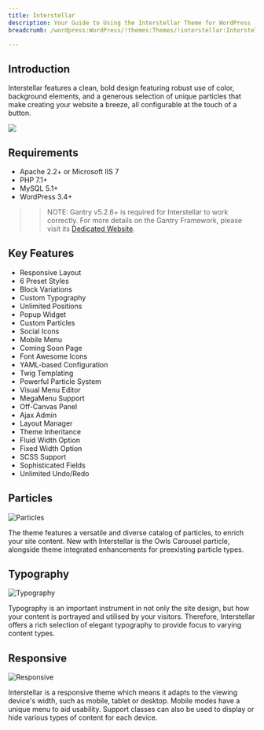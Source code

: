 ```yaml
---
title: Interstellar
description: Your Guide to Using the Interstellar Theme for WordPress
breadcrumb: /wordpress:WordPress/!themes:Themes/!interstellar:Interstellar

---
```


Introduction
-----

Interstellar features a clean, bold design featuring robust use of color, background elements, and a generous selection of unique particles that make creating your website a breeze, all configurable at the touch of a button.

![](assets/interstellar.jpeg)

Requirements
-----

* Apache 2.2+ or Microsoft IIS 7
* PHP 7.1+ 
* MySQL 5.1+
* WordPress 3.4+

>> NOTE: Gantry v5.2.6+ is required for Interstellar to work correctly. For more details on the Gantry Framework, please visit its [Dedicated Website](http://gantry.org).

Key Features
-----

* Responsive Layout
* 6 Preset Styles
* Block Variations
* Custom Typography
* Unlimited Positions
* Popup Widget
* Custom Particles
* Social Icons
* Mobile Menu
* Coming Soon Page
* Font Awesome Icons 
* YAML-based Configuration
* Twig Templating
* Powerful Particle System
* Visual Menu Editor
* MegaMenu Support
* Off-Canvas Panel
* Ajax Admin
* Layout Manager
* Theme Inheritance
* Fluid Width Option
* Fixed Width Option
* SCSS Support
* Sophisticated Fields
* Unlimited Undo/Redo

## Particles

![Particles](ft-2.jpg)

The theme features a versatile and diverse catalog of particles, to enrich your site content. New with Interstellar is the Owls Carousel particle, alongside theme integrated enhancements for preexisting particle types.

## Typography

![Typography](ft-3.jpg)

Typography is an important instrument in not only the site design, but how your content is portrayed and utilised by your visitors. Therefore, Interstellar offers a rich selection of elegant typography to provide focus to varying content types.

## Responsive

![Responsive](ft-4.jpg)

Interstellar is a responsive theme which means it adapts to the viewing device's width, such as mobile, tablet or desktop. Mobile modes have a unique menu to aid usability. Support classes can also be used to display or hide various types of content for each device.
